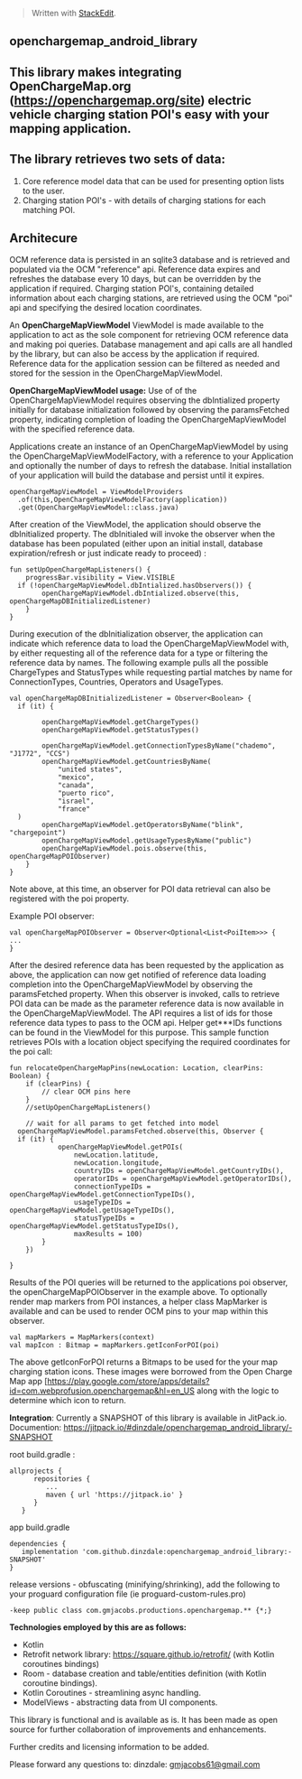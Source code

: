 



> Written with [StackEdit](https://stackedit.io/).
>

## openchargemap_android_library

## This library makes integrating OpenChargeMap.org (https://openchargemap.org/site) electric vehicle charging station POI's easy with your mapping application.





## **The library retrieves two sets of data:**

 1. Core reference model data that can be used for presenting option lists to the user.
 2. Charging station POI's - with details of charging stations for
   each matching POI.


## Architecure
OCM reference data is persisted in an sqlite3 database and is retrieved and populated via the OCM "reference" api. Reference data expires and refreshes the database every 10 days, but can be overridden by the application if required.
Charging station POI's, containing detailed information about each charging stations, are retrieved using the OCM "poi" api and specifying the desired location coordinates.

An **OpenChargeMapViewModel** ViewModel is made available to the application to act as the sole component for retrieving OCM reference data and making poi queries. Database management and api calls are all handled by the library, but can also be access by the application if required.
Reference data for the application session can be filtered as needed and stored for the session in the OpenChargeMapViewModel.

**OpenChargeMapViewModel usage:**
Use of of the OpenChargeMapViewModel requires observing the dbIntialized property initially for database initialization followed by observing the paramsFetched property, indicating completion of loading the OpenChargeMapViewModel with the specified reference data.

Applications create an instance of an OpenChargeMapViewModel by using the OpenChargeMapViewModelFactory,  with a reference to your  Application and optionally the number of days to refresh the database.  Initial installation of your application will build the database and persist until it expires.

    openChargeMapViewModel = ViewModelProviders
      .of(this,OpenChargeMapViewModelFactory(application))
      .get(OpenChargeMapViewModel::class.java)

After creation of the ViewModel, the application should observe the dbInitialized property. The dbInitialed will invoke the observer when the database has been populated (either upon an initial install, database expiration/refresh or just indicate ready to proceed) :

    fun setUpOpenChargeMapListeners() {
        progressBar.visibility = View.VISIBLE
      if (!openChargeMapViewModel.dbIntialized.hasObservers()) {
            openChargeMapViewModel.dbIntialized.observe(this, openChargeMapDBInitializedListener)
        }
    }

During execution of the dbInitialization observer, the application can indicate which reference data to load the OpenChargeMapViewModel with, by either requesting all of the reference data for a type or filtering the reference data by names. The following example pulls all the possible ChargeTypes and StatusTypes while requesting partial matches by name for ConnectionTypes, Countries, Operators and UsageTypes.

    val openChargeMapDBInitializedListener = Observer<Boolean> {
      if (it) {

            openChargeMapViewModel.getChargeTypes()
            openChargeMapViewModel.getStatusTypes()

            openChargeMapViewModel.getConnectionTypesByName("chademo", "J1772", "CCS")
            openChargeMapViewModel.getCountriesByName(
                "united states",
                "mexico",
                "canada",
                "puerto rico",
                "israel",
                "france"
      )
            openChargeMapViewModel.getOperatorsByName("blink", "chargepoint")
            openChargeMapViewModel.getUsageTypesByName("public")
            openChargeMapViewModel.pois.observe(this, openChargeMapPOIObserver)
        }
    }
Note above, at this time, an observer for POI data retrieval can also be registered with the poi property.

Example POI observer:

    val openChargeMapPOIObserver = Observer<Optional<List<PoiItem>>> {
    ...
    }

After the desired reference data has been requested by the application as above, the application can now get notified of reference data loading completion into the  OpenChargeMapViewModel by observing the paramsFetched property. When this observer is invoked, calls to retrieve POI data can be made as the parameter reference data is now available in the OpenChargeMapViewModel. The API requires a list of ids for those reference data types to pass to the OCM api. Helper get***IDs functions can be found in the ViewModel for this purpose. This sample function retrieves POIs with a location object specifying the required coordinates for the poi call:

    fun relocateOpenChargeMapPins(newLocation: Location, clearPins: Boolean) {
        if (clearPins) {
            // clear OCM pins here
        }
        //setUpOpenChargeMapListeners()

        // wait for all params to get fetched into model
      openChargeMapViewModel.paramsFetched.observe(this, Observer {
      if (it) {
                openChargeMapViewModel.getPOIs(
                    newLocation.latitude,
                    newLocation.longitude,
                    countryIDs = openChargeMapViewModel.getCountryIDs(),
                    operatorIDs = openChargeMapViewModel.getOperatorIDs(),
                    connectionTypeIDs = openChargeMapViewModel.getConnectionTypeIDs(),
                    usageTypeIDs = openChargeMapViewModel.getUsageTypeIDs(),
                    statusTypeIDs = openChargeMapViewModel.getStatusTypeIDs(),
                    maxResults = 100)
            }
        })

    }

Results of the POI queries will be returned to the applications poi observer, the openChargeMapPOIObserver in the example above.
To optionally render map markers from POI instances, a helper class MapMarker is available and can be used to render OCM pins to your map within this observer.

    val mapMarkers = MapMarkers(context)
    val mapIcon : Bitmap = mapMarkers.getIconForPOI(poi)

The above getIconForPOI returns a Bitmaps to be used for the your map charging station icons. These images were borrowed from the Open Charge Map app [https://play.google.com/store/apps/details?id=com.webprofusion.openchargemap&hl=en_US along with the
logic to determine which icon to return.

**Integration**:
Currently a SNAPSHOT of this library is available in JitPack.io.
Documention: https://jitpack.io/#dinzdale/openchargemap_android_library/-SNAPSHOT

root build.gradle  :

    allprojects {
          repositories {
             ...
             maven { url 'https://jitpack.io' }
          }
       }


app build.gradle

    dependencies {
       implementation 'com.github.dinzdale:openchargemap_android_library:-SNAPSHOT'
    }


release versions - obfuscating  (minifying/shrinking), add the following to your proguard configuration file (ie proguard-custom-rules.pro)

    -keep public class com.gmjacobs.productions.openchargemap.** {*;}


**Technologies employed by this are as follows:**

 - Kotlin
 - Retrofit network library: https://square.github.io/retrofit/ (with Kotlin
   coroutines bindings)
 - Room - database creation and table/entities definition (with Kotlin coroutine bindings).
 - Kotlin Coroutines - streamlining async handling.
 - ModelViews - abstracting data from UI components.

This library is functional and is available as is. It has been made as open source for further collaboration of improvements and enhancements.

Further credits and licensing information to be added.

Please forward any questions to:
dinzdale:
gmjacobs61@gmail.com
